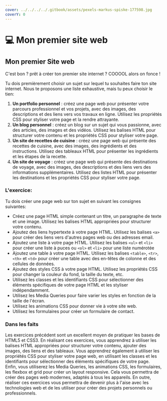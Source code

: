 ```yaml
---
cover: ../../../../.gitbook/assets/pexels-markus-spiske-177598.jpg
coverY: 0
---
```


# 💻 Mon premier site web

## Mon premier Site web

C'est bon ? prêt à créer ton premier site internet ? COOOOL alors on fonce !

Tu dois premièrement choisir un sujet sur lequel tu souhaites faire ton site internet. Nous te proposons une liste exhaustive, mais tu peux choisir le tien:

1. **Un portfolio personnel** : créez une page web pour présenter votre parcours professionnel et vos projets, avec des images, des descriptions et des liens vers vos travaux en ligne. Utilisez les propriétés CSS pour styliser votre page et la rendre attrayante.
2. **Un blog personnel** : créez un blog sur un sujet qui vous passionne, avec des articles, des images et des vidéos. Utilisez les balises HTML pour structurer votre contenu et les propriétés CSS pour styliser votre page.
3. **Un site de recettes de cuisine** : créez une page web qui présente des recettes de cuisine, avec des images, des ingrédients et des instructions. Utilisez des tableaux HTML pour présenter les ingrédients et les étapes de la recette.
4. **Un site de voyage** : créez une page web qui présente des destinations de voyage, avec des images, des descriptions et des liens vers des informations supplémentaires. Utilisez des listes HTML pour présenter les destinations et les propriétés CSS pour styliser votre page.

### L'exercice:

Tu dois créer une page web sur ton sujet en suivant les consignes suivantes:

* Créez une page HTML simple contenant un titre, un paragraphe de texte et une image. Utilisez les balises HTML appropriées pour structurer votre contenu.
* Ajoutez des liens hypertexte à votre page HTML. Utilisez les balises `<a>` pour créer des liens vers d'autres pages web ou des adresses email.
* Ajoutez une liste à votre page HTML. Utilisez les balises `<ul>` et `<li>` pour créer une liste à puces ou `<ol>` et `<li>` pour une liste numérotée
* Ajoutez une table à votre page HTML. Utilisez les balises `<table>`, `<tr>`, `<th>` et `<td>` pour créer une table avec des en-têtes de colonne et des cellules de données.
* Ajoutez des styles CSS à votre page HTML. Utilisez les propriétés CSS pour changer la couleur du fond, la taille du texte, etc.
* Utilisez les classes et les identifiants CSS pour sélectionner des éléments spécifiques de votre page HTML et les styliser indépendamment.
* Utilisez les Media Queries pour faire varier les styles en fonction de la taille de l'écran.
* Utilisez les animations CSS pour donner vie à votre site web.
* Utilisez les formulaires pour créer un formulaire de contact.

### Dans les faits

Les exercices précédent sont un excellent moyen de pratiquer les bases de HTML5 et CSS3. En réalisant ces exercices, vous apprendrez à utiliser les balises HTML appropriées pour structurer votre contenu, ajouter des images, des liens et des tableaux. Vous apprendrez également à utiliser les propriétés CSS pour styliser votre page web, en utilisant les classes et les identifiants pour sélectionner des éléments spécifiques de votre page. Enfin, vous utiliserez les Media Queries, les animations CSS, les formulaires, les flexbox et grid pour créer un layout responsive. Cela vous permettra de créer des pages web modernes, adaptés à tous les appareils. En outre, réaliser ces exercices vous permettra de devenir plus à l'aise avec les technologies web et de les utiliser pour créer des projets personnels ou professionnels.
